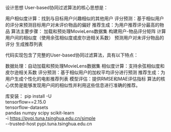 设计思想
User-based协同过滤算法的核心思想是：


用户相似度计算：找到与目标用户兴趣相似的其他用户
评分预测：基于相似用户的评分来预测目标用户对未评价物品的偏好
推荐生成：为用户推荐评分最高的物品
算法主要步骤：
加载和预处理MovieLens数据集
构建用户-物品评分矩阵
计算用户间的相似度（使用余弦相似度或皮尔逊相关系数）
预测用户对未评分物品的评分
生成推荐列表


代码实现包含了完整的User-based协同过滤算法，具有以下特点：


数据处理：自动加载和预处理MovieLens数据集
相似度计算：支持余弦相似度和皮尔逊相关系数
评分预测：基于相似用户的加权平均评分进行预测
推荐生成：为用户生成个性化的电影推荐列表
模型评估：提供RMSE和MAE评估指标
算法的核心优势是能够发现用户间的相似性并利用这些信息进行准确的推荐。


库安装：
pip install -U \
  tensorflow==2.15.0 \
  tensorflow-datasets \
  pandas numpy scipy scikit-learn \
  -i https://pypi.tuna.tsinghua.edu.cn/simple \
  --trusted-host pypi.tuna.tsinghua.edu.cn